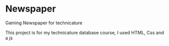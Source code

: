 # Newspaper
Gaming Newspaper for technicature

This project is for my technicature database course, I used HTML, Css and a js
